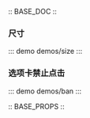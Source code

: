 :: BASE_DOC ::

### 尺寸
::: demo demos/size
:::

### 选项卡禁止点击
::: demo demos/ban 
:::

:: BASE_PROPS ::
